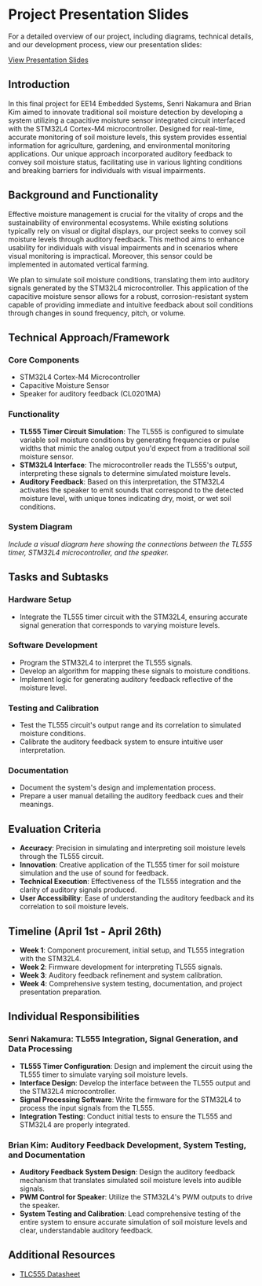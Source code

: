 # Project Presentation Slides
For a detailed overview of our project, including diagrams, technical details, and our development process, view our presentation slides:

[View Presentation Slides]([https://link-to-your-slides.com](https://docs.google.com/presentation/d/1W93WGzWNciMMUmCuppMuS06Y-gGXBqqM1IL80uMkibQ/edit?usp=sharing))

## Introduction
In this final project for EE14 Embedded Systems, Senri Nakamura and Brian Kim aimed to innovate traditional soil moisture detection by developing a system utilizing a capacitive moisture sensor integrated circuit interfaced with the STM32L4 Cortex-M4 microcontroller. Designed for real-time, accurate monitoring of soil moisture levels, this system provides essential information for agriculture, gardening, and environmental monitoring applications. Our unique approach incorporated auditory feedback to convey soil moisture status, facilitating use in various lighting conditions and breaking barriers for individuals with visual impairments.

## Background and Functionality
Effective moisture management is crucial for the vitality of crops and the sustainability of environmental ecosystems. While existing solutions typically rely on visual or digital displays, our project seeks to convey soil moisture levels through auditory feedback. This method aims to enhance usability for individuals with visual impairments and in scenarios where visual monitoring is impractical. Moreover, this sensor could be implemented in automated vertical farming.

We plan to simulate soil moisture conditions, translating them into auditory signals generated by the STM32L4 microcontroller. This application of the capacitive moisture sensor allows for a robust, corrosion-resistant system capable of providing immediate and intuitive feedback about soil conditions through changes in sound frequency, pitch, or volume.

## Technical Approach/Framework

### Core Components
- STM32L4 Cortex-M4 Microcontroller
- Capacitive Moisture Sensor
- Speaker for auditory feedback (CL0201MA)

### Functionality
- **TL555 Timer Circuit Simulation**: The TL555 is configured to simulate variable soil moisture conditions by generating frequencies or pulse widths that mimic the analog output you'd expect from a traditional soil moisture sensor.
- **STM32L4 Interface**: The microcontroller reads the TL555's output, interpreting these signals to determine simulated moisture levels.
- **Auditory Feedback**: Based on this interpretation, the STM32L4 activates the speaker to emit sounds that correspond to the detected moisture level, with unique tones indicating dry, moist, or wet soil conditions.

### System Diagram
*Include a visual diagram here showing the connections between the TL555 timer, STM32L4 microcontroller, and the speaker.*

## Tasks and Subtasks

### Hardware Setup
- Integrate the TL555 timer circuit with the STM32L4, ensuring accurate signal generation that corresponds to varying moisture levels.

### Software Development
- Program the STM32L4 to interpret the TL555 signals.
- Develop an algorithm for mapping these signals to moisture conditions.
- Implement logic for generating auditory feedback reflective of the moisture level.

### Testing and Calibration
- Test the TL555 circuit's output range and its correlation to simulated moisture conditions.
- Calibrate the auditory feedback system to ensure intuitive user interpretation.

### Documentation
- Document the system's design and implementation process.
- Prepare a user manual detailing the auditory feedback cues and their meanings.

## Evaluation Criteria
- **Accuracy**: Precision in simulating and interpreting soil moisture levels through the TL555 circuit.
- **Innovation**: Creative application of the TL555 timer for soil moisture simulation and the use of sound for feedback.
- **Technical Execution**: Effectiveness of the TL555 integration and the clarity of auditory signals produced.
- **User Accessibility**: Ease of understanding the auditory feedback and its correlation to soil moisture levels.

## Timeline (April 1st - April 26th)
- **Week 1**: Component procurement, initial setup, and TL555 integration with the STM32L4.
- **Week 2**: Firmware development for interpreting TL555 signals.
- **Week 3**: Auditory feedback refinement and system calibration.
- **Week 4**: Comprehensive system testing, documentation, and project presentation preparation.

## Individual Responsibilities

### Senri Nakamura: TL555 Integration, Signal Generation, and Data Processing
- **TL555 Timer Configuration**: Design and implement the circuit using the TL555 timer to simulate varying soil moisture levels.
- **Interface Design**: Develop the interface between the TL555 output and the STM32L4 microcontroller.
- **Signal Processing Software**: Write the firmware for the STM32L4 to process the input signals from the TL555.
- **Integration Testing**: Conduct initial tests to ensure the TL555 and STM32L4 are properly integrated.

### Brian Kim: Auditory Feedback Development, System Testing, and Documentation
- **Auditory Feedback System Design**: Design the auditory feedback mechanism that translates simulated soil moisture levels into audible signals.
- **PWM Control for Speaker**: Utilize the STM32L4's PWM outputs to drive the speaker.
- **System Testing and Calibration**: Lead comprehensive testing of the entire system to ensure accurate simulation of soil moisture levels and clear, understandable auditory feedback.

## Additional Resources
- [TLC555 Datasheet](https://www.ti.com/lit/ds/symlink/tlc555.pdf)
